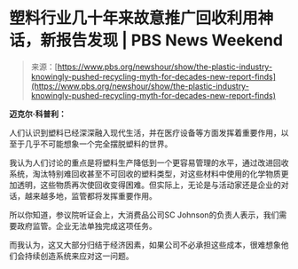 <!--yml

category: 未分类

date: 2024-05-27 15:00:08

-->

# 塑料行业几十年来故意推广回收利用神话，新报告发现 | PBS News Weekend

> 来源：[https://www.pbs.org/newshour/show/the-plastic-industry-knowingly-pushed-recycling-myth-for-decades-new-report-finds](https://www.pbs.org/newshour/show/the-plastic-industry-knowingly-pushed-recycling-myth-for-decades-new-report-finds)

**迈克尔·科普利：**

人们认识到塑料已经深深融入现代生活，并在医疗设备等方面发挥着重要作用，以至于几乎不可能想象一个完全摆脱塑料的世界。

我认为人们讨论的重点是将塑料生产降低到一个更容易管理的水平，通过改进回收系统，淘汰特别难回收甚至不可回收的塑料类型，对这些材料中使用的化学物质更加透明，这些物质再次使回收变得困难。但实际上，无论是与活动家还是企业的对话，越来越多地，监管都将发挥重要作用。

所以你知道，参议院听证会上，大消费品公司SC Johnson的负责人表示，我们需要政府监管。企业无法单独完成这项任务。

而我认为，这又大部分归结于经济因素，如果公司不必承担这些成本，很难想象他们会持续创造系统来应对这一问题。
